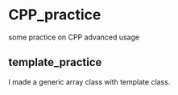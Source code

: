 # CPP_practice
some practice on CPP advanced usage

## template_practice
I made a generic array class with template class.

